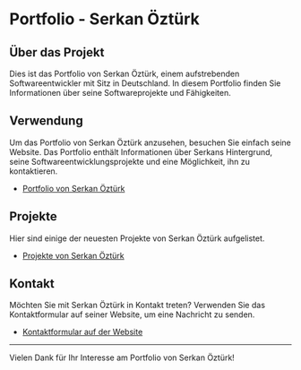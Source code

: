 # Portfolio - Serkan Öztürk

## Über das Projekt

Dies ist das Portfolio von Serkan Öztürk, einem aufstrebenden Softwareentwickler mit Sitz in Deutschland. In diesem Portfolio finden Sie Informationen über seine Softwareprojekte und Fähigkeiten.

## Verwendung

Um das Portfolio von Serkan Öztürk anzusehen, besuchen Sie einfach seine Website. Das Portfolio enthält Informationen über Serkans Hintergrund, seine Softwareentwicklungsprojekte und eine Möglichkeit, ihn zu kontaktieren.

- [Portfolio von Serkan Öztürk](https://githubtuco.github.io/)

## Projekte

Hier sind einige der neuesten Projekte von Serkan Öztürk aufgelistet.

- [Projekte von Serkan Öztürk](https://githubtuco.github.io/#portfolio)

## Kontakt

Möchten Sie mit Serkan Öztürk in Kontakt treten? Verwenden Sie das Kontaktformular auf seiner Website, um eine Nachricht zu senden.

- [Kontaktformular auf der Website](https://githubtuco.github.io/#contact)


---

Vielen Dank für Ihr Interesse am Portfolio von Serkan Öztürk!

